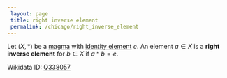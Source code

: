 ```yaml
---
 layout: page
 title: right inverse element
 permalink: /chicago/right_inverse_element
---
```

Let $(X,*)$ be a [magma](https://mathgloss.github.io/MathGloss/chicago/magma) with [identity element](https://mathgloss.github.io/MathGloss/chicago/identity_element) $e$. An element $a\in X$ is a **right inverse element** for $b\in X$ if $a * b=e$.

Wikidata ID: [Q338057](https://www.wikidata.org/wiki/Q338057)